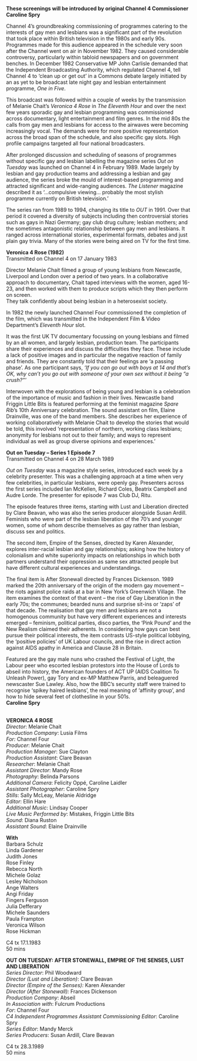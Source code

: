 

**These screenings will be introduced by original Channel 4  Commissioner Caroline Spry**

Channel 4’s groundbreaking commissioning of programmes catering to the interests of gay men and lesbians was a significant part of the revolution that took place within British television in the 1980s and early 90s. Programmes made for this audience appeared in the schedule very soon after the Channel went on air in November 1982. They caused considerable controversy, particularly within tabloid newspapers and on government benches.  In December 1982 Conservative MP John Carlisle demanded that the Independent Broadcasting Authority, which regulated Channel 4, tell Channel 4 to ‘clean up or get out’ in a Commons debate largely initiated by an as yet to be broadcast late night gay and lesbian entertainment programme, _One in Five_.

This broadcast was followed within a couple of weeks by the transmission of Melanie Chait’s _Veronica 4 Rose_ in _The Eleventh Hour_ and over the next few years sporadic gay and lesbian programming was commissioned across documentary, light entertainment and film genres. In the mid 80s the calls from gay men and lesbians for access to the airwaves were becoming increasingly vocal. The demands were for more positive representation across the broad span of the schedule, and also specific gay slots. High profile campaigns targeted all four national broadcasters.

After prolonged discussion and scheduling of seasons of programmes without specific gay and lesbian labelling the magazine series _Out on Tuesday_ was launched on Channel 4 in February 1989. Made largely by lesbian and gay production teams and addressing a lesbian and gay audience, the series broke the mould of interest-based programming and attracted significant and wide-ranging audiences. _The Listener_ magazine described it as ‘…compulsive viewing… probably the most stylish programme currently on British television.’

The series ran from 1989 to 1994, changing its title to _OUT_ in 1991. Over that period it covered a diversity of subjects including then controversial stories such as gays in Nazi Germany; gay club drug culture; lesbian mothers; and the sometimes antagonistic relationship between gay men and lesbians. It ranged across international stories, experimental formats, debates and just plain gay trivia. Many of the stories were being aired on TV for the first time.

**Veronica 4 Rose (1982)**  
Transmitted on Channel 4 on 17 January 1983

Director Melanie Chait filmed a group of young lesbians from Newcastle, Liverpool and London over a period of two years. In a collaborative approach to documentary, Chait taped interviews with the women, aged 16-23, and then worked with them to produce scripts which they then perform on screen.  
They talk confidently about being lesbian in a heterosexist society.

In 1982 the newly launched Channel Four commissioned the completion of the film, which was transmitted in the Independent Film & Video Department’s _Eleventh Hour_ slot.

It was the first UK TV documentary focussing on young lesbians and filmed by an all women, and largely lesbian, production team. The participants share their experiences and discuss the difficulties they face. These include a lack of positive images and in particular the negative reaction of family and friends. They are constantly told that their feelings are ‘a passing phase’. As one participant says, _‘If you can go out with boys at 14 and that’s OK, why can’t you go out with someone of your own sex without it being “a crush?”’_

Interwoven with the explorations of being young and lesbian is a celebration of the importance of music and fashion in their lives. Newcastle band Friggin Little Bits is featured performing at the feminist magazine _Spare Rib_’s 10th Anniversary celebration. The sound assistant on film, Elaine Drainville, was one of the band members. She describes her experience of working collaboratively with Melanie Chait to develop the stories that would be told, this involved  ‘representation of northern, working class lesbians; anonymity for lesbians not out to their family; and ways to represent  individual as well as group diverse opinions and experiences.’

**Out on Tuesday – Series 1 Episode 7**  
Transmitted on Channel 4 on 28 March 1989

_Out on Tuesday_ was a magazine style series, introduced each week by a celebrity presenter. This was a challenging approach at a time when very few celebrities, in particular lesbians, were openly gay. Presenters across the first series included Ian McKellen, Richard Coles, Beatrix Campbell and Audre Lorde. The presenter for episode 7 was Club DJ, Ritu.

The episode features three items, starting with Lust and Liberation directed by Clare Beavan, who was also the series producer alongside Susan Ardill. Feminists who were part of the lesbian liberation of the 70’s and younger women, some of whom describe themselves as gay rather than lesbian, discuss sex and politics.

The second item, Empire of the Senses, directed by Karen Alexander, explores inter-racial lesbian and gay relationships; asking how the history of colonialism and white superiority impacts on relationships in which both partners understand their oppression as same sex attracted people but have different cultural experiences and understandings.

The final item is After Stonewall  directed by Frances Dickenson. 1989 marked the 20th anniversary of the origin of the modern gay movement – the riots against police raids at a bar in New York’s Greenwich Village. The item examines the context of that event – the rise of Gay Liberation in the early 70s; the communes; bearded nuns and surprise sit-ins or ‘zaps’ of that decade. The realisation that gay men and lesbians are not a homogenous community but have very different experiences and interests emerged – feminism, political parties, disco parties, the ‘Pink Pound’ and the New Realism claimed their adherents. In considering how gays can best pursue their political interests, the item contrasts US-style political lobbying, the ‘positive policies’ of UK Labour councils, and the rise in direct action against AIDS apathy in America and Clause 28 in Britain.

Featured are the gay male nuns who crashed the Festival of Light, the Labour peer who escorted lesbian protestors into the House of Lords to abseil into history, the American founders of ACT UP (AIDS Coalition To Unleash Power), gay Tory and ex-MP Matthew Parris, and beleaguered newscaster Sue Lawley. Also, how the BBC’s security staff were trained to recognise ‘spikey haired lesbians’, the real meaning of ‘affinity group’, and how to hide several feet of clothesline in your 501s.  
**Caroline Spry**
<br><br>

**VERONICA 4 ROSE**  
_Director_: Melanie Chait  
_Production Company_: Lusia Films  
_For:_ Channel Four  
_Producer_: Melanie Chait  
_Production Manager_: Sue Clayton  
_Production Assistant_: Clare Beavan  
_Researcher_: Melanie Chait  
_Assistant Director_: Mandy Rose  
_Photography_: Belinda Parsons  
_Additional Camera_: Felicity Oppé, Caroline Laidler  
_Assistant Photographer_: Caroline Spry  
_Stills_: Sally McLeay, Melanie Aldridge  
_Editor_: Ellin Hare  
_Additional Music_: Lindsay Cooper  
_Live Music Performed by_: Mistakes,  Friggin Little Bits  
_Sound_: Diana Ruston  
_Assistant Sound_: Elaine Drainville

**With**  
Barbara Schulz  
Linda Gardener  
Judith Jones  
Rose Finley  
Rebecca North  
Michele Golaz  
Lesley Nicholson  
Ange Walters  
Angi Friday  
Fingers Ferguson  
Julia Defferary  
Michele Saunders  
Paula Frampton  
Veronica Wilson  
Rose Hickman

C4 tx 17.1.1983  
50 mins

**OUT ON TUESDAY: AFTER STONEWALL,  EMPIRE OF THE SENSES, LUST AND LIBERATION**  
_Series Director_: Phil Woodward  
_Director (Lust and Liberation)_: Clare Beavan  
_Director (Empire of the Senses):_ Karen Alexander  
_Director (After Stonewall):_ Frances Dickenson  
_Production Company_: Abseil  
_In Association with_: Fulcrum Productions  
_For_: Channel Four  
_C4 Independent Programmes Assistant Commissioning Editor_: Caroline Spry  
_Series Editor_: Mandy Merck  
_Series Producers_: Susan Ardill, Clare Beavan

C4 tx 28.3.1989  
50 mins<br>
<br>
<!--stackedit_data:
eyJoaXN0b3J5IjpbMTQ2OTQ3MTA0NV19
-->